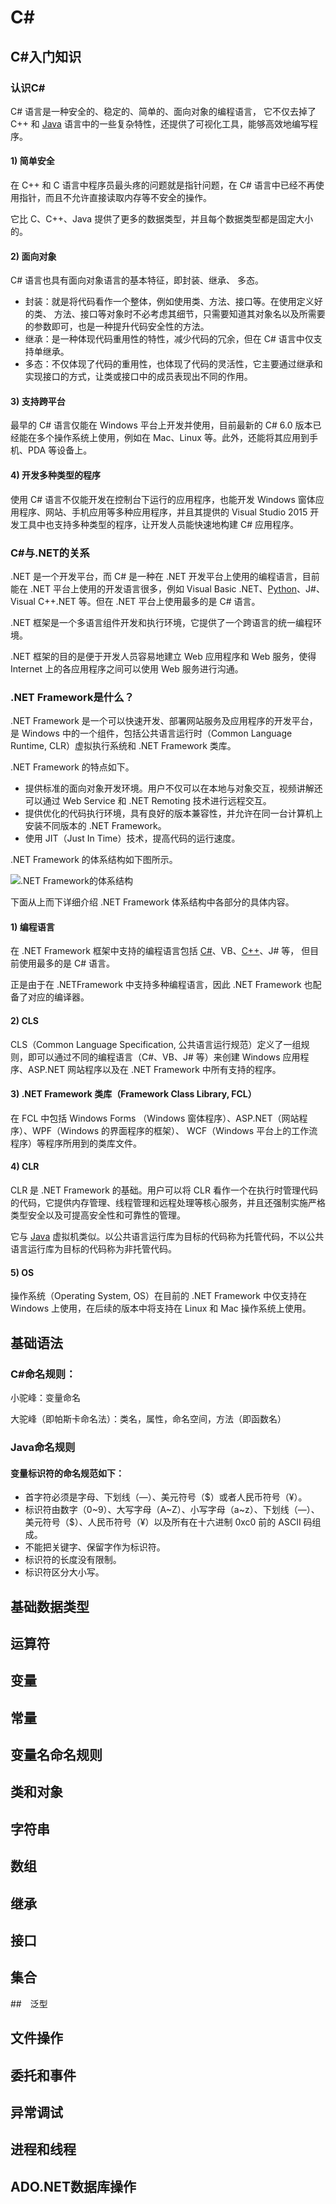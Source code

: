 # C#

## C#入门知识

### 认识C#

C# 语言是一种安全的、稳定的、简单的、面向对象的编程语言， 它不仅去掉了 C++ 和 [Java](http://c.biancheng.net/java/) 语言中的一些复杂特性，还提供了可视化工具，能够高效地编写程序。

#### 1) 简单安全

在 C++ 和 C 语言中程序员最头疼的问题就是指针问题，在 C# 语言中已经不再使用指针，而且不允许直接读取内存等不安全的操作。

它比 C、C++、Java 提供了更多的数据类型，并且每个数据类型都是固定大小的。

#### 2) 面向对象

C# 语言也具有面向对象语言的基本特征，即封装、继承、 多态。

- 封装：就是将代码看作一个整体，例如使用类、方法、接口等。在使用定义好的类、 方法、接口等对象时不必考虑其细节，只需要知道其对象名以及所需要的参数即可，也是一种提升代码安全性的方法。
- 继承：是一种体现代码重用性的特性，减少代码的冗余，但在 C# 语言中仅支持单继承。
- 多态：不仅体现了代码的重用性，也体现了代码的灵活性，它主要通过继承和实现接口的方式，让类或接口中的成员表现出不同的作用。

#### 3) 支持跨平台

最早的 C# 语言仅能在 Windows 平台上开发并使用，目前最新的 C# 6.0 版本已经能在多个操作系统上使用，例如在 Mac、Linux 等。此外，还能将其应用到手机、PDA 等设备上。

#### 4) 开发多种类型的程序

使用 C# 语言不仅能开发在控制台下运行的应用程序，也能开发 Windows 窗体应用程序、网站、手机应用等多种应用程序，并且其提供的 Visual Studio 2015 开发工具中也支持多种类型的程序，让开发人员能快速地构建 C# 应用程序。

### C#与.NET的关系

.NET 是一个开发平台，而 C# 是一种在 .NET 开发平台上使用的编程语言，目前能在 .NET 平台上使用的开发语言很多，例如 Visual Basic .NET、[Python](http://c.biancheng.net/python/)、J#、Visual C++.NET 等。但在 .NET 平台上使用最多的是 C# 语言。

.NET 框架是一个多语言组件开发和执行环境，它提供了一个跨语言的统一编程环境。

.NET 框架的目的是便于开发人员容易地建立 Web 应用程序和 Web 服务，使得 Internet 上的各应用程序之间可以使用 Web 服务进行沟通。

### .NET Framework是什么？

.NET Framework 是一个可以快速开发、部署网站服务及应用程序的开发平台，是 Windows 中的一个组件，包括公共语言运行时（Common Language Runtime, CLR）虚拟执行系统和 .NET Framework 类库。

.NET Framework 的特点如下。

- 提供标准的面向对象开发环境。用户不仅可以在本地与对象交互，视频讲解还可以通过 Web Service 和 .NET Remoting 技术进行远程交互。
- 提供优化的代码执行环境，具有良好的版本兼容性，并允许在同一台计算机上安装不同版本的 .NET Framework。
- 使用 JIT（Just In Time）技术，提高代码的运行速度。

.NET Framework 的体系结构如下图所示。

![ .NET Framework的体系结构](http://c.biancheng.net/uploads/allimg/190313/4-1Z3131IF54N.gif)

下面从上而下详细介绍 .NET Framework 体系结构中各部分的具体内容。

#### 1) 编程语言

在 .NET Framework 框架中支持的编程语言包括 [C#](http://c.biancheng.net/csharp/)、VB、[C++](http://c.biancheng.net/cplus/)、J# 等， 但目前使用最多的是 C# 语言。

正是由于在 .NETFramework 中支持多种编程语言，因此 .NET Framework 也配备了对应的编译器。

#### 2) CLS

CLS（Common Language Specification, 公共语言运行规范）定义了一组规则，即可以通过不同的编程语言（C#、VB、J# 等）来创建 Windows 应用程序、ASP.NET 网站程序以及在 .NET Framework 中所有支持的程序。

#### 3) .NET Framework 类库（Framework Class Library, FCL）

在 FCL 中包括 Windows Forms （Windows 窗体程序）、ASP.NET（网站程序）、WPF（Windows 的界面程序的框架）、 WCF（Windows 平台上的工作流程序）等程序所用到的类库文件。

#### 4) CLR

CLR 是 .NET Framework 的基础。用户可以将 CLR 看作一个在执行时管理代码的代码，它提供内存管理、线程管理和远程处理等核心服务，并且还强制实施严格类型安全以及可提高安全性和可靠性的管理。

它与 [Java](http://c.biancheng.net/java/) 虚拟机类似。以公共语言运行库为目标的代码称为托管代码，不以公共语言运行库为目标的代码称为非托管代码。

#### 5) OS

操作系统（Operating System, OS）在目前的 .NET Framework 中仅支持在 Windows 上使用，在后续的版本中将支持在 Linux 和 Mac 操作系统上使用。

## 基础语法

### C#命名规则：

小驼峰：变量命名

大驼峰（即帕斯卡命名法）：类名，属性，命名空间，方法（即函数名）

### Java命名规则

#### 变量标识符的命名规范如下：

- 首字符必须是字母、下划线（―）、美元符号（$）或者人民币符号（¥）。
- 标识符由数字（0~9）、大写字母（A~Z）、小写字母（a~z）、下划线（―）、美元符号（$）、人民币符号（¥）以及所有在十六进制 0xc0 前的 ASCII 码组成。
- 不能把关键字、保留字作为标识符。
- 标识符的长度没有限制。
- 标识符区分大小写。

## 基础数据类型

## 运算符

## 变量

## 常量

## 变量名命名规则

## 类和对象

## 字符串

## 数组

## 继承

## 接口

## 集合

##　泛型

## 文件操作

## 委托和事件

## 异常调试

## 进程和线程

## ADO.NET数据库操作